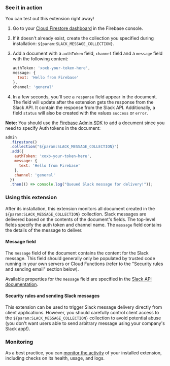 ### See it in action

You can test out this extension right away!

1.  Go to your [Cloud Firestore dashboard](https://console.firebase.google.com/project/${param:PROJECT_ID}/firestore/data) in the Firebase console.

1.  If it doesn't already exist, create the collection you specified during installation: `${param:SLACK_MESSAGE_COLLECTION}`.

1.  Add a document with a `authToken` field, `channel` field and a `message` field with the following content:

    ```js
    authToken: 'xoxb-your-token-here',
    message: {
      text: 'Hello from Firebase'
    },
    channel: 'general'
    ```

1.  In a few seconds, you'll see a `response` field appear in the document. The field will update after the extension gets the response from the Slack API. It contain the response from the Slack API. Additionally, a field `status` will also be created with the values `success` or `error`.

**Note:** You should use the [Firebase Admin SDK][admin_sdk] to add a document since you need to specify Auth tokens in the document:

```js
admin
  .firestore()
  .collection("${param:SLACK_MESSAGE_COLLECTION}")
  .add({
    authToken: 'xoxb-your-token-here',
    message: {
      text: 'Hello from Firebase'
    },
    channel: 'general'
  })
  .then(() => console.log("Queued Slack message for delivery!"));
```

### Using this extension

After its installation, this extension monitors all document created in the `${param:SLACK_MESSAGE_COLLECTION}` collection. Slack messages are delivered based on the contents of the document's fields. The top-level fields specify the auth token and channel name. The `message` field contains the details of the message to deliver.

#### Message field

The `message` field of the document contains the content for the Slack message. This field should generally only be populated by trusted code running in your own servers or Cloud Functions (refer to the "Security rules and sending email" section below).

Available properties for the `message` field are specified in the [Slack API documentation](https://api.slack.com/methods/chat.postMessage).


#### Security rules and sending Slack messages

This extension can be used to trigger Slack message delivery directly from client applications. However, you should carefully control client access to the `${param:SLACK_MESSAGE_COLLECTION}` collection to avoid potential abuse (you don't want users able to send arbitrary message using your company's Slack app!).


### Monitoring

As a best practice, you can [monitor the activity](https://firebase.google.com/docs/extensions/manage-installed-extensions#monitor) of your installed extension, including checks on its health, usage, and logs.

[admin_sdk]: https://firebase.google.com/docs/admin/setup